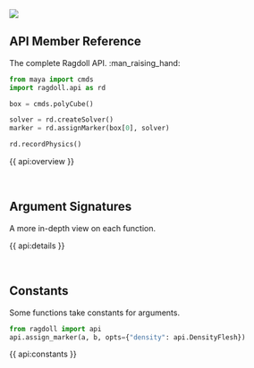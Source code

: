 <div class="hero-container">
  <img class="hero-image" src=/yoga13.png>
</div>

## API Member Reference

The complete Ragdoll API. :man_raising_hand:

```py
from maya import cmds
import ragdoll.api as rd

box = cmds.polyCube()

solver = rd.createSolver()
marker = rd.assignMarker(box[0], solver)

rd.recordPhysics()
```

{{ api:overview }}

<br>

## Argument Signatures

A more in-depth view on each function.

{{ api:details }}

<br>

## Constants

Some functions take constants for arguments.

```py
from ragdoll import api
api.assign_marker(a, b, opts={"density": api.DensityFlesh})
```

{{ api:constants }}
